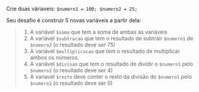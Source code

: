 Crie duas váriaveis:
`$numero1 = 100;
$numero2 = 25;`

Seu desafio é construir 5 novas variáveis a partir dela:

> 1. A variável `$soma` que tem a soma de ambas as variáveis
> 2. A variável `$subtracao` que tem o resultado de subtrair `$numero1` de `$numero2` (o resultado deve ser 75)
> 3. A variável `$multiplicacao` que tem o resultado de multiplicar ambos os números.
> 4. A variável `$divisao` que tem o resultado de dividir o `$numero1` pelo `$numero2` (o resultado deve ser 4)
> 5. A variavel `$resto` deve conter o resto da divisão do `$numero1` pelo` $numero2` (o resultado deve ser 0)